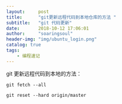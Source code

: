 ```yaml
---
layout:     post
title:      "git更新远程代码到本地仓库的方法 "
subtitle:   "git 代码更新"
date:       2018-10-12 17:06:01
author:     "soaringsoul"
header-img: "img/ubuntu_login.png"
catalog: true
tags:
    - 编程速记
---
```



git 更新远程代码到本地的方法：

	git fetch --all
	
	git reset --hard origin/master
